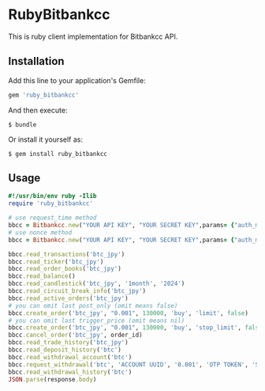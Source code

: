 # RubyBitbankcc

This is ruby client implementation for Bitbankcc API.

## Installation

Add this line to your application's Gemfile:

```ruby
gem 'ruby_bitbankcc'
```

And then execute:

    $ bundle

Or install it yourself as:

    $ gem install ruby_bitbankcc

## Usage

```ruby
#!/usr/bin/env ruby -Ilib
require 'ruby_bitbankcc'

# use request_time method
bbcc = Bitbankcc.new("YOUR API KEY", "YOUR SECRET KEY",params= {"auth_method"=> "request_time", "time_window"=> "5000"})
# use nonce method
bbcc = Bitbankcc.new("YOUR API KEY", "YOUR SECRET KEY",params= {"auth_method"=> "nonce"})

bbcc.read_transactions('btc_jpy')
bbcc.read_ticker('btc_jpy')
bbcc.read_order_books('btc_jpy')
bbcc.read_balance()
bbcc.read_candlestick('btc_jpy', '1month', '2024')
bbcc.read_circuit_break_info('btc_jpy')
bbcc.read_active_orders('btc_jpy')
# you can omit last post_only (omit means false)
bbcc.create_order('btc_jpy', "0.001", 130000, 'buy', 'limit', false)
# you can omit last trigger_price (omit means nil)
bbcc.create_order('btc_jpy', "0.001", 130000, 'buy', 'stop_limit', false, 140000)
bbcc.cancel_order('btc_jpy', order_id)
bbcc.read_trade_history('btc_jpy')
bbcc.read_deposit_history('btc')
bbcc.read_withdrawal_account('btc')
bbcc.request_withdrawal('btc', 'ACCOUNT UUID', '0.001', 'OTP TOKEN', 'SMS TOKEN')
bbcc.read_withdrawal_history('btc')
JSON.parse(response.body)
```
